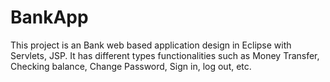 # BankApp
This project is an Bank web based application design in Eclipse with Servlets, JSP. It has different types functionalities such as Money Transfer, Checking balance, Change Password, Sign in, log out, etc. 
